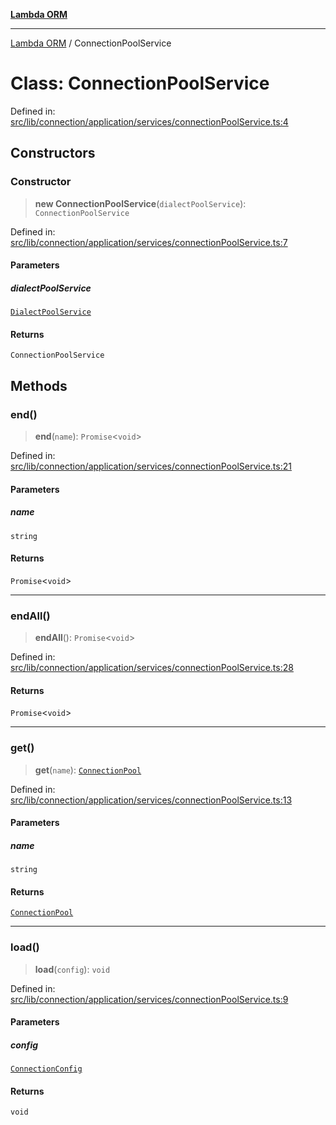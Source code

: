 [**Lambda ORM**](../README.md)

***

[Lambda ORM](../README.md) / ConnectionPoolService

# Class: ConnectionPoolService

Defined in: [src/lib/connection/application/services/connectionPoolService.ts:4](https://github.com/lambda-orm/lambdaorm/blob/d7eed5bd6f40e7e5946b35121d5564379ef251ff/src/lib/connection/application/services/connectionPoolService.ts#L4)

## Constructors

### Constructor

> **new ConnectionPoolService**(`dialectPoolService`): `ConnectionPoolService`

Defined in: [src/lib/connection/application/services/connectionPoolService.ts:7](https://github.com/lambda-orm/lambdaorm/blob/d7eed5bd6f40e7e5946b35121d5564379ef251ff/src/lib/connection/application/services/connectionPoolService.ts#L7)

#### Parameters

##### dialectPoolService

[`DialectPoolService`](DialectPoolService.md)

#### Returns

`ConnectionPoolService`

## Methods

### end()

> **end**(`name`): `Promise`\<`void`\>

Defined in: [src/lib/connection/application/services/connectionPoolService.ts:21](https://github.com/lambda-orm/lambdaorm/blob/d7eed5bd6f40e7e5946b35121d5564379ef251ff/src/lib/connection/application/services/connectionPoolService.ts#L21)

#### Parameters

##### name

`string`

#### Returns

`Promise`\<`void`\>

***

### endAll()

> **endAll**(): `Promise`\<`void`\>

Defined in: [src/lib/connection/application/services/connectionPoolService.ts:28](https://github.com/lambda-orm/lambdaorm/blob/d7eed5bd6f40e7e5946b35121d5564379ef251ff/src/lib/connection/application/services/connectionPoolService.ts#L28)

#### Returns

`Promise`\<`void`\>

***

### get()

> **get**(`name`): [`ConnectionPool`](../interfaces/ConnectionPool.md)

Defined in: [src/lib/connection/application/services/connectionPoolService.ts:13](https://github.com/lambda-orm/lambdaorm/blob/d7eed5bd6f40e7e5946b35121d5564379ef251ff/src/lib/connection/application/services/connectionPoolService.ts#L13)

#### Parameters

##### name

`string`

#### Returns

[`ConnectionPool`](../interfaces/ConnectionPool.md)

***

### load()

> **load**(`config`): `void`

Defined in: [src/lib/connection/application/services/connectionPoolService.ts:9](https://github.com/lambda-orm/lambdaorm/blob/d7eed5bd6f40e7e5946b35121d5564379ef251ff/src/lib/connection/application/services/connectionPoolService.ts#L9)

#### Parameters

##### config

[`ConnectionConfig`](../interfaces/ConnectionConfig.md)

#### Returns

`void`
